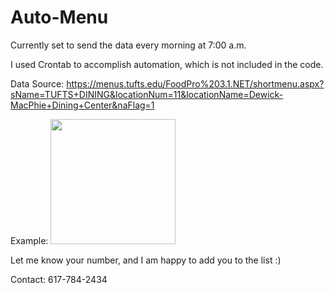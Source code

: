 # Auto-Menu
Currently set to send the data every morning at 7:00 a.m.

I used Crontab to accomplish automation, which is not included in the code.

Data Source: https://menus.tufts.edu/FoodPro%203.1.NET/shortmenu.aspx?sName=TUFTS+DINING&locationNum=11&locationName=Dewick-MacPhie+Dining+Center&naFlag=1

Example: 
<img src="https://user-images.githubusercontent.com/90101497/211171238-9a6a293a-f61d-4663-b853-1ccab7d95304.jpeg" width="200">

Let me know your number, and I am happy to add you to the list :)

Contact: 617-784-2434
